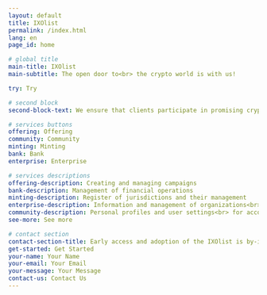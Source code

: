 ```yaml
---
layout: default
title: IXOlist
permalink: /index.html
lang: en
page_id: home

# global title
main-title: IXOlist
main-subtitle: The open door to<br> the crypto world is with us!

try: Try

# second block
second-block-text: We ensure that clients participate in promising cryptocurrency projects, and also create a bridge between cryptocurrencies and business development for greater efficiency and effectiveness.

# services buttons
offering: Offering
community: Community
minting: Minting
bank: Bank
enterprise: Enterprise

# services descriptions
offering-description: Creating and managing campaigns
bank-description: Management of financial operations
minting-description: Register of jurisdictions and their management
enterprise-description: Information and management of organizations<br> or companies related to your business or projects
community-description: Personal profiles and user settings<br> for account management
see-more: See more

# contact section
contact-section-title: Early access and adoption of the IXOlist is by-invitation-only.<br>Please contact us if you are interested in learning more.
get-started: Get Started
your-name: Your Name
your-email: Your Email
your-message: Your Message
contact-us: Contact Us
---
```




